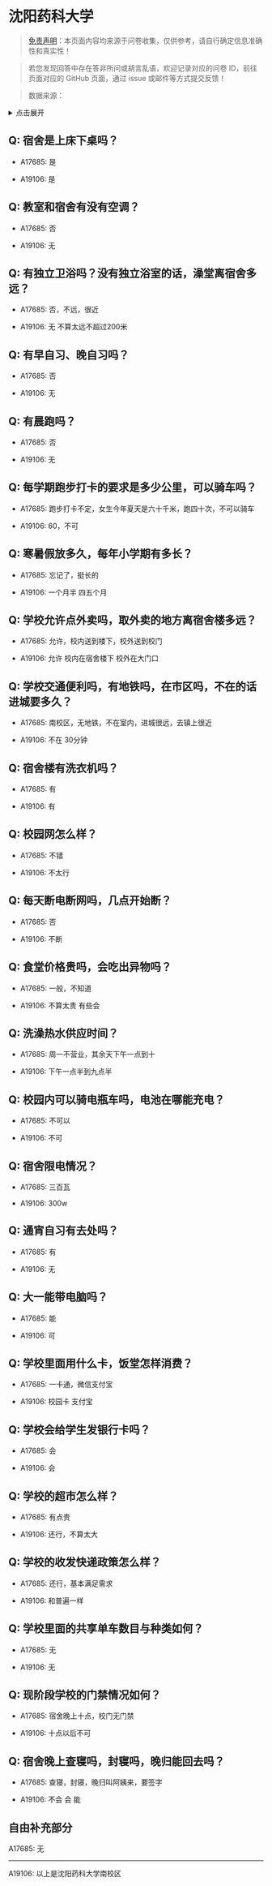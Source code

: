 # 沈阳药科大学

> [免责声明](https://colleges.chat/#_3)：本页面内容均来源于问卷收集，仅供参考，请自行确定信息准确性和真实性！

> 若您发现回答中存在答非所问或胡言乱语，欢迎记录对应的问卷 ID，前往页面对应的 GitHub 页面，通过 issue 或邮件等方式提交反馈！

> 数据来源：

<details><summary>点击展开</summary>
<ul>
<li>A17685: 匿名 (2023 年 06 月)</li>
<li>A19106: 匿名 (2023 年 06 月)</li>
</ul>
</details>

## Q: 宿舍是上床下桌吗？

- A17685: 是

- A19106: 是

## Q: 教室和宿舍有没有空调？

- A17685: 否

- A19106: 无

## Q: 有独立卫浴吗？没有独立浴室的话，澡堂离宿舍多远？

- A17685: 否，不远，很近

- A19106: 无 不算太远不超过200米

## Q: 有早自习、晚自习吗？

- A17685: 否

- A19106: 无

## Q: 有晨跑吗？

- A17685: 否

- A19106: 无

## Q: 每学期跑步打卡的要求是多少公里，可以骑车吗？

- A17685: 跑步打卡不定，女生今年夏天是六十千米，跑四十次，不可以骑车

- A19106: 60，不可

## Q: 寒暑假放多久，每年小学期有多长？

- A17685: 忘记了，挺长的

- A19106: 一个月半 四五个月

## Q: 学校允许点外卖吗，取外卖的地方离宿舍楼多远？

- A17685: 允许，校内送到楼下，校外送到校门

- A19106: 允许 校内在宿舍楼下 校外在大门口

## Q: 学校交通便利吗，有地铁吗，在市区吗，不在的话进城要多久？

- A17685: 南校区，无地铁，不在室内，进城很远，去镇上很近

- A19106: 不在 30分钟

## Q: 宿舍楼有洗衣机吗？

- A17685: 有

- A19106: 有

## Q: 校园网怎么样？

- A17685: 不错

- A19106: 不太行

## Q: 每天断电断网吗，几点开始断？

- A17685: 否

- A19106: 不断

## Q: 食堂价格贵吗，会吃出异物吗？

- A17685: 一般，不知道

- A19106: 不算太贵 有些会

## Q: 洗澡热水供应时间？

- A17685: 周一不营业，其余天下午一点到十

- A19106: 下午一点半到九点半

## Q: 校园内可以骑电瓶车吗，电池在哪能充电？

- A17685: 不可以

- A19106: 不可

## Q: 宿舍限电情况？

- A17685: 三百瓦

- A19106: 300w

## Q: 通宵自习有去处吗？

- A17685: 有

- A19106: 无

## Q: 大一能带电脑吗？

- A17685: 能

- A19106: 可

## Q: 学校里面用什么卡，饭堂怎样消费？

- A17685: 一卡通，微信支付宝

- A19106: 校园卡 支付宝

## Q: 学校会给学生发银行卡吗？

- A17685: 会

- A19106: 会

## Q: 学校的超市怎么样？

- A17685: 有点贵

- A19106: 还行，不算太大

## Q: 学校的收发快递政策怎么样？

- A17685: 还行，基本满足需求

- A19106: 和普遍一样

## Q: 学校里面的共享单车数目与种类如何？

- A17685: 无

- A19106: 无

## Q: 现阶段学校的门禁情况如何？

- A17685: 宿舍晚上十点，校门无门禁

- A19106: 十点以后不可

## Q: 宿舍晚上查寝吗，封寝吗，晚归能回去吗？

- A17685: 查寝，封寝，晚归叫阿姨来，要签字

- A19106: 不会 会 能

## 自由补充部分

A17685: 无

***

A19106: 以上是沈阳药科大学南校区